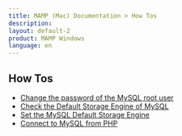 ```yaml
---
title: MAMP (Mac) Documentation > How Tos
description: 
layout: default-2
product: MAMP Windows
language: en
---
```


## How Tos

- [Change the password of the MySQL root user](Change-the-password-of-the-MySQL-root-user/)
- [Check the Default Storage Engine of MySQL](Check-the-Default-Storage-Engine-of-MySQL/)
- [Set the MySQL Default Storage Engine](Set-the-MySQL-Default-Storage-Engine/)
- [Connect to MySQL from PHP](Connect-to-MySQL-from-PHP/)
